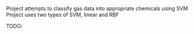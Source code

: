 Project attempts to classify gas data into appropriate chemicals using SVM
Project uses two types of SVM, linear and RBF

TODO:


